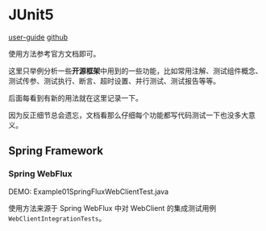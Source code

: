 # JUnit5

 [user-guide](https://junit.org/junit5/docs/current/user-guide/) [github](https://github.com/junit-team/junit5/)

使用方法参考官方文档即可。

这里只举例分析一些**开源框架**中用到的一些功能，比如常用注解、测试组件概念、测试传参、测试执行、断言、超时设置、并行测试、测试报告等等。

后面每看到有新的用法就在这里记录一下。

因为反正细节总会遗忘，文档看那么仔细每个功能都写代码测试一下也没多大意义。



## Spring Framework

### Spring WebFlux

DEMO: Example01SpringFluxWebClientTest.java

使用方法来源于 Spring WebFlux 中对 WebClient 的集成测试用例 `WebClientIntegrationTests`。





